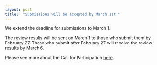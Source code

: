```yaml
---
layout: post
title:  "Submissions will be accepted by March 1st!"
---
```


We extend the deadline for submissions to March 1.

The review results will be sent on March 1 to those who submit them by February 27.
Those who submit after February 27 will receive the review results by March 6.

Please see more about the Call for Participation <a href="https://discontinued-civictech.github.io/call">here</a>.